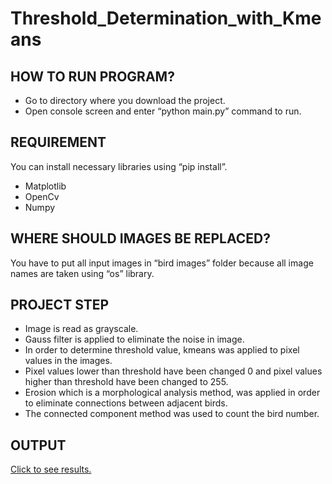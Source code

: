 # Threshold_Determination_with_Kmeans
## HOW TO RUN PROGRAM?
- Go to directory where you download the project.
- Open console screen and enter “python main.py” command to run.

## REQUIREMENT
You can install necessary libraries using “pip install”.
- Matplotlib
- OpenCv
- Numpy

## WHERE SHOULD IMAGES BE REPLACED?
You have to put all input images in “bird images” folder because all image names are taken using “os” library.

## PROJECT STEP
- Image is read as grayscale.
- Gauss filter is applied to eliminate the noise in image.
- In order to determine threshold value, kmeans was applied to pixel values in the images.
- Pixel values lower than threshold have been changed 0 and pixel values higher than threshold have been changed to 255.
- Erosion which is a morphological analysis method, was applied in order to eliminate connections between adjacent birds.
- The connected component method was used to count the bird number.

## OUTPUT
[Click to see results.](/output)